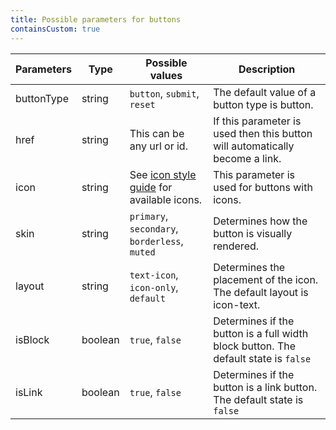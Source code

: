 ```yaml
---
title: Possible parameters for buttons
containsCustom: true
---
```


<table class="c-table">
    <thead>
        <tr>
            <th>Parameters</th>
            <th>Type</th>
            <th>Possible values</th>
            <th>Description</th>
        </tr>
    </thead>
    <tbody>
        <tr>
            <td>buttonType</td>
            <td>string</td>
            <td><code>button</code>, <code>submit</code>, <code>reset</code></td>
            <td>The default value of a button type is button.</td>
        </tr>
        <tr>
            <td>href</td>
            <td>string</td>
            <td>This can be any url or id.</td>
            <td>If this parameter is used then this button will automatically become a link.</td>
        </tr>
        <tr>
            <td>icon</td>
            <td>string</td>
            <td>See <a href="/styleguide/aov-icons.html">icon style guide</a> for available icons.</td>
            <td>This parameter is used for buttons with icons.</td>
        </tr>
        <tr>
            <td>skin</td>
            <td>string</td>
            <td><code>primary</code>, <code>secondary</code>, <code>borderless</code>, <code>muted</code></td>
            <td>Determines how the button is visually rendered.</td>
        </tr>
        <tr>
            <td>layout</td>
            <td>string</td>
            <td><code>text-icon</code>, <code>icon-only</code>, <code>default</code></td>
            <td>Determines the placement of the icon. The default layout is icon-text.</td>
        </tr>
        <tr>
            <td>isBlock</td>
            <td>boolean</td>
            <td><code>true</code>, <code>false</code></td>
            <td>Determines if the button is a full width block button. The default state is <code>false</code></td>
        </tr>
        <tr>
            <td>isLink</td>
            <td>boolean</td>
            <td><code>true</code>, <code>false</code></td>
            <td>Determines if the button is a link button. The default state is <code>false</code></td>
        </tr>
    </tbody>
</table>
